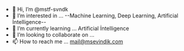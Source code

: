 - 👋 Hi, I’m @mstf-svndk
- 👀 I’m interested in ... --Machine Learning, Deep Learning, Artificial İntelligence--
- 🌱 I’m currently learning ... Artificial İntelligence
- 💞️ I’m looking to collaborate on ... 
- 📫 How to reach me ... mail@msevindik.com

<!---
mstf-svndk/mstf-svndk is a ✨ special ✨ repository because its `README.md` (this file) appears on your GitHub profile.
You can click the Preview link to take a look at your changes.
--->
